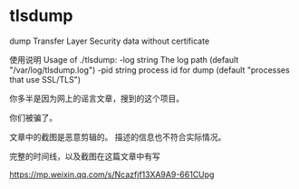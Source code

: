 # tlsdump

dump Transfer Layer Security data without certificate

使用说明
Usage of ./tlsdump:
  -log string
        The log path (default "/var/log/tlsdump.log")
  -pid string
        process id for dump (default "processes that use SSL/TLS")




你多半是因为网上的谣言文章，搜到的这个项目。

你们被骗了。

文章中的截图是恶意剪辑的。 描述的信息也不符合实际情况。


完整的时间线，以及截图在这篇文章中有写

https://mp.weixin.qq.com/s/Ncazfjf13XA9A9-661CUpg
